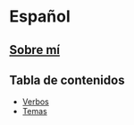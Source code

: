 # Español
## [Sobre mí](./ABOUTME.md)
## Tabla de contenidos
- [Verbos](./docs/verbos/verbos.md) 
- [Temas](./docs/temas/temas.md)
